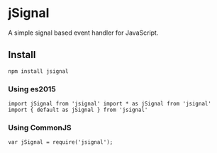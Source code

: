 
# jSignal
A simple signal based event handler for JavaScript.

## Install

`npm install jsignal`

### Using es2015
`import jSignal from 'jsignal'
import * as jSignal from 'jsignal'
import { default as jSignal } from 'jsignal'`

### Using CommonJS
`var jSignal = require('jsignal');`
